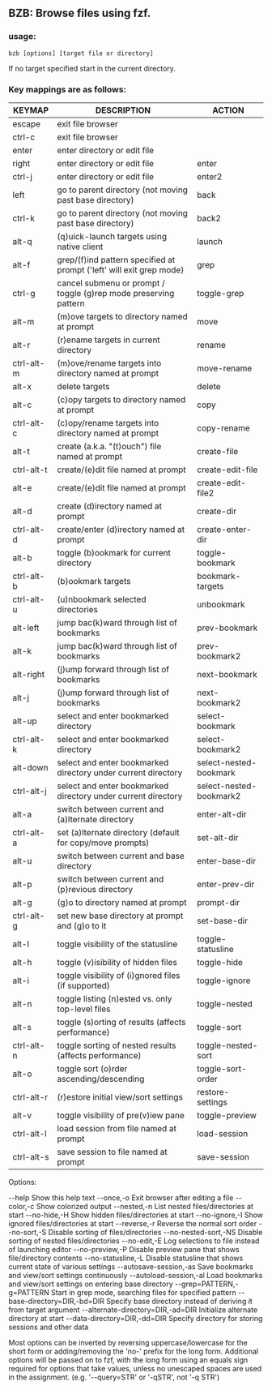 
## BZB: Browse files using fzf.
 

### usage:

```
bzb [options] [target file or directory]
```

If no target specified start in the current directory.


### Key mappings are as follows:

KEYMAP      | DESCRIPTION                                                          | ACTION
------------|----------------------------------------------------------------------|------------------------
escape      | exit file browser                                                    | 
ctrl-c      | exit file browser                                                    | 
enter       | enter directory or edit file                                         | 
right       | enter directory or edit file                                         | enter
ctrl-j      | enter directory or edit file                                         | enter2
left        | go to parent directory (not moving past base directory)              | back
ctrl-k      | go to parent directory (not moving past base directory)              | back2
alt-q       | (q)uick-launch targets using native client                           | launch
alt-f       | grep/(f)ind pattern specified at prompt ('left' will exit grep mode) | grep
ctrl-g      | cancel submenu or prompt / toggle (g)rep mode preserving pattern     | toggle-grep
alt-m       | (m)ove targets to directory named at prompt                          | move
alt-r       | (r)ename targets in current directory                                | rename
ctrl-alt-m  | (m)ove/rename targets into directory named at prompt                 | move-rename
alt-x       | delete targets                                                       | delete
alt-c       | (c)opy targets to directory named at prompt                          | copy
ctrl-alt-c  | (c)opy/rename targets into directory named at prompt                 | copy-rename
alt-t       | create (a.k.a. "(t)ouch") file named at prompt                       | create-file
ctrl-alt-t  | create/(e)dit file named at prompt                                   | create-edit-file
alt-e       | create/(e)dit file named at prompt                                   | create-edit-file2
alt-d       | create (d)irectory named at prompt                                   | create-dir
ctrl-alt-d  | create/enter (d)irectory named at prompt                             | create-enter-dir
alt-b       | toggle (b)ookmark for current directory                              | toggle-bookmark
ctrl-alt-b  | (b)ookmark targets                                                   | bookmark-targets
ctrl-alt-u  | (u)nbookmark selected directories                                    | unbookmark
alt-left    | jump bac(k)ward through list of bookmarks                            | prev-bookmark
alt-k       | jump bac(k)ward through list of bookmarks                            | prev-bookmark2
alt-right   | (j)ump forward through list of bookmarks                             | next-bookmark
alt-j       | (j)ump forward through list of bookmarks                             | next-bookmark2
alt-up      | select and enter bookmarked directory                                | select-bookmark
ctrl-alt-k  | select and enter bookmarked directory                                | select-bookmark2
alt-down    | select and enter bookmarked directory under current directory        | select-nested-bookmark
ctrl-alt-j  | select and enter bookmarked directory under current directory        | select-nested-bookmark2
alt-a       | switch between current and (a)lternate directory                     | enter-alt-dir
ctrl-alt-a  | set (a)lternate directory (default for copy/move prompts)            | set-alt-dir
alt-u       | switch between current and base directory                            | enter-base-dir
alt-p       | switch between current and (p)revious directory                      | enter-prev-dir
alt-g       | (g)o to directory named at prompt                                    | prompt-dir
ctrl-alt-g  | set new base directory at prompt and (g)o to it                      | set-base-dir
alt-l       | toggle visibility of the statusline                                  | toggle-statusline
alt-h       | toggle (v)isibility of hidden files                                  | toggle-hide
alt-i       | toggle visibility of (i)gnored files (if supported)                  | toggle-ignore
alt-n       | toggle listing (n)ested vs. only top-level files                     | toggle-nested
alt-s       | toggle (s)orting of results (affects performance)                    | toggle-sort
ctrl-alt-n  | toggle sorting of nested results (affects performance)               | toggle-nested-sort
alt-o       | toggle sort (o)rder ascending/descending                             | toggle-sort-order
ctrl-alt-r  | (r)estore initial view/sort settings                                 | restore-settings
alt-v       | toggle visibility of pre(v)iew pane                                  | toggle-preview
ctrl-alt-l  | load session from file named at prompt                               | load-session
ctrl-alt-s  | save session to file named at prompt                                 | save-session

Options:

--help                             Show this help text
--once,-o                          Exit browser after editing a file
--color,-c                         Show colorized output
--nested,-n                        List nested files/directories at start
--no-hide,-H                       Show hidden files/directories at start
--no-ignore,-I                     Show ignored files/directories at start
--reverse,-r                       Reverse the normal sort order
--no-sort,-S                       Disable sorting of files/directories
--no-nested-sort,-NS               Disable sorting of nested files/directories
--no-edit,-E                       Log selections to file instead of launching editor
--no-preview,-P                    Disable preview pane that shows file/directory contents
--no-statusline,-L                 Disable statusline that shows current state of various settings
--autosave-session,-as             Save bookmarks and view/sort settings continuously
--autoload-session,-al             Load bookmarks and view/sort settings on entering base directory
--grep=PATTERN,-g=PATTERN          Start in grep mode, searching files for specified pattern
--base-directory=DIR,-bd=DIR       Specify base directory instead of deriving it from target argument
--alternate-directory=DIR,-ad=DIR  Initialize alternate directory at start
--data-directory=DIR,-dd=DIR       Specify directory for storing sessions and other data

Most options can be inverted by reversing uppercase/lowercase for the short form or adding/removing
the 'no-' prefix for the long form. Additional options will be passed on to fzf, with the long form using
an equals sign required for options that take values, unless no unescaped spaces are used in the assignment.
(e.g. '--query=STR' or '-qSTR', not '-q STR')
